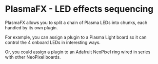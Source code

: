 # PlasmaFX - LED effects sequencing

PlasmaFX allows you to split a chain of Plasma LEDs into chunks, each handled by its own plugin.

For example, you can assign a plugin to a Plasma Light board so it can control the 4 onboard LEDs in interesting ways.

Or, you could assign a plugin to an Adafruit NeoPixel ring wired in series with other NeoPixel boards.